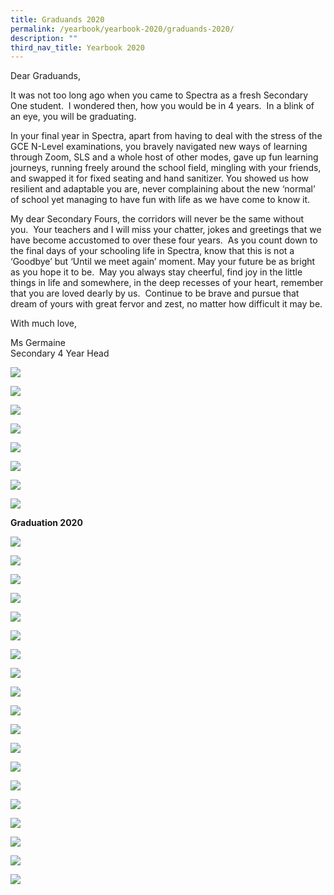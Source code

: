 ```yaml
---
title: Graduands 2020
permalink: /yearbook/yearbook-2020/graduands-2020/
description: ""
third_nav_title: Yearbook 2020
---
```


Dear Graduands,

It was not too long ago when you came to Spectra as a fresh Secondary One student.  I wondered then, how you would be in 4 years.  In a blink of an eye, you will be graduating. 

In your final year in Spectra, apart from having to deal with the stress of the GCE N-Level examinations, you bravely navigated new ways of learning through Zoom, SLS and a whole host of other modes, gave up fun learning journeys, running freely around the school field, mingling with your friends, and swapped it for fixed seating and hand sanitizer. You showed us how resilient and adaptable you are, never complaining about the new ‘normal’ of school yet managing to have fun with life as we have come to know it.

My dear Secondary Fours, the corridors will never be the same without you.  Your teachers and I will miss your chatter, jokes and greetings that we have become accustomed to over these four years.  As you count down to the final days of your schooling life in Spectra, know that this is not a ‘Goodbye’ but ‘Until we meet again’ moment. May your future be as bright as you hope it to be.  May you always stay cheerful, find joy in the little things in life and somewhere, in the deep recesses of your heart, remember that you are loved dearly by us.  Continue to be brave and pursue that dream of yours with great fervor and zest, no matter how difficult it may be.

With much love,

Ms Germaine  
Secondary 4 Year Head

[![](https://www.spectra.edu.sg/yearbook/yearbook-2020/graduands-2020/)](https://www.spectra.edu.sg/wp-content/uploads/2020/10/Our-Graduands-4-1.png)

[![](https://www.spectra.edu.sg/yearbook/yearbook-2020/graduands-2020/)](https://www.spectra.edu.sg/wp-content/uploads/2020/10/Our-Graduands-4-2.png)

[![](https://www.spectra.edu.sg/yearbook/yearbook-2020/graduands-2020/)](https://www.spectra.edu.sg/wp-content/uploads/2020/10/Our-Graduands-4-3.png)

[![](https://www.spectra.edu.sg/yearbook/yearbook-2020/graduands-2020/)](https://www.spectra.edu.sg/wp-content/uploads/2020/10/Our-Graduands-4-4.png)

[![](https://www.spectra.edu.sg/yearbook/yearbook-2020/graduands-2020/)](https://www.spectra.edu.sg/wp-content/uploads/2020/10/Our-Graduands-4-5.png)

[![](https://www.spectra.edu.sg/yearbook/yearbook-2020/graduands-2020/)](https://www.spectra.edu.sg/wp-content/uploads/2020/10/Our-Graduands-4-6.png)

[![](https://www.spectra.edu.sg/yearbook/yearbook-2020/graduands-2020/)](https://www.spectra.edu.sg/wp-content/uploads/2020/10/Our-Graduands-4-7.png)

[![](https://www.spectra.edu.sg/yearbook/yearbook-2020/graduands-2020/)](https://www.spectra.edu.sg/wp-content/uploads/2020/10/Our-Graduands-4-8.png)

**Graduation 2020**

[![](https://www.spectra.edu.sg/yearbook/yearbook-2020/graduands-2020/)](https://www.spectra.edu.sg/wp-content/uploads/2020/10/Spectras-Got-a-Teddy-.png "Spectra's Got A Teddy")

[![](https://www.spectra.edu.sg/yearbook/yearbook-2020/graduands-2020/)](https://www.spectra.edu.sg/wp-content/uploads/2020/10/A-thank-you-note.png "A Thank You Note")

[![](https://www.spectra.edu.sg/yearbook/yearbook-2020/graduands-2020/)](https://www.spectra.edu.sg/wp-content/uploads/2020/10/Thinking...whats-next.png)

[![](https://www.spectra.edu.sg/yearbook/yearbook-2020/graduands-2020/)](https://www.spectra.edu.sg/wp-content/uploads/2020/10/Not-goodbye...till-we-meet-again-Ms-Germaine.png)

[![](https://www.spectra.edu.sg/yearbook/yearbook-2020/graduands-2020/)](https://www.spectra.edu.sg/wp-content/uploads/2020/10/Performance_by_Uzair.png "Performance By Uzair")

[![](https://www.spectra.edu.sg/yearbook/yearbook-2020/graduands-2020/)](https://www.spectra.edu.sg/wp-content/uploads/2020/10/Canteen-3.png)

[![](https://www.spectra.edu.sg/yearbook/yearbook-2020/graduands-2020/)](https://www.spectra.edu.sg/wp-content/uploads/2020/10/Canteen-7.png)

[![](https://www.spectra.edu.sg/yearbook/yearbook-2020/graduands-2020/)](https://www.spectra.edu.sg/wp-content/uploads/2020/10/Canteen-6.png)

[![](https://www.spectra.edu.sg/yearbook/yearbook-2020/graduands-2020/)](https://www.spectra.edu.sg/wp-content/uploads/2020/10/Canteen-2.png)

[![](https://www.spectra.edu.sg/yearbook/yearbook-2020/graduands-2020/)](https://www.spectra.edu.sg/wp-content/uploads/2020/10/Canteen-8.png)

[![](https://www.spectra.edu.sg/yearbook/yearbook-2020/graduands-2020/)](https://www.spectra.edu.sg/wp-content/uploads/2020/10/Canteen-10.png)

[![](https://www.spectra.edu.sg/yearbook/yearbook-2020/graduands-2020/)](https://www.spectra.edu.sg/wp-content/uploads/2020/10/Canteen-12.png)

[![](https://www.spectra.edu.sg/yearbook/yearbook-2020/graduands-2020/)](https://www.spectra.edu.sg/wp-content/uploads/2020/10/canteen-pic-1.png)

[![](https://www.spectra.edu.sg/yearbook/yearbook-2020/graduands-2020/)](https://www.spectra.edu.sg/wp-content/uploads/2020/10/lucky-draw-winner-13.png)

[![](https://www.spectra.edu.sg/yearbook/yearbook-2020/graduands-2020/)](https://www.spectra.edu.sg/wp-content/uploads/2020/10/prize-winner.png "Prize Winner")

[![](https://www.spectra.edu.sg/yearbook/yearbook-2020/graduands-2020/)](https://www.spectra.edu.sg/wp-content/uploads/2020/10/Prom-King.png "Prom King")

[![](https://www.spectra.edu.sg/yearbook/yearbook-2020/graduands-2020/)](https://www.spectra.edu.sg/wp-content/uploads/2020/10/Winning-4.png)

[![](https://www.spectra.edu.sg/yearbook/yearbook-2020/graduands-2020/)](https://www.spectra.edu.sg/wp-content/uploads/2020/10/Prom-Queen.png "Prom Queen")

[![](https://www.spectra.edu.sg/yearbook/yearbook-2020/graduands-2020/)](https://www.spectra.edu.sg/wp-content/uploads/2020/10/Winning-2.png)